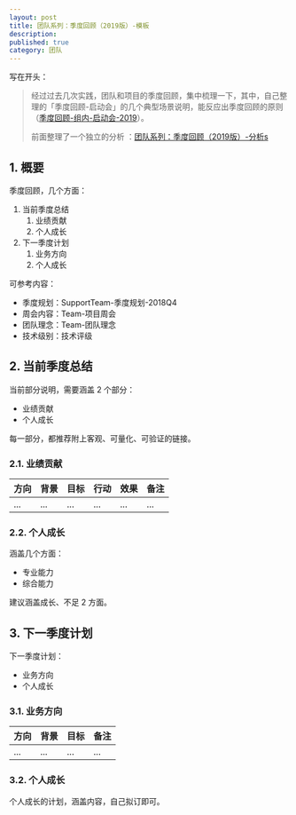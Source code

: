 ```yaml
---
layout: post
title: 团队系列：季度回顾（2019版）-模板
description: 
published: true
category: 团队
---
```


写在开头：

> 经过过去几次实践，团队和项目的季度回顾，集中梳理一下，其中，自己整理的「季度回顾-启动会」的几个典型场景说明，能反应出季度回顾的原则（[季度回顾-组内-启动会-2019](/download/build-team-series/季度回顾-组内-启动会-2019.pdf)）。
> 
> 前面整理了一个独立的分析 ：[团队系列：季度回顾（2019版）-分析s](http://ningg.top/build-team-series-quarterly-work-review-2019-1-analysis)


## 1. 概要

季度回顾，几个方面：

1. 当前季度总结
	1. 业绩贡献
	1. 个人成长
1. 下一季度计划
	1. 业务方向
	1. 个人成长

可参考内容：

* 季度规划：SupportTeam-季度规划-2018Q4
* 周会内容：Team-项目周会
* 团队理念：Team-团队理念
* 技术级别：技术评级

## 2. 当前季度总结

当前部分说明，需要涵盖 2 个部分：

* 业绩贡献
* 个人成长

每一部分，都推荐附上客观、可量化、可验证的链接。

### 2.1. 业绩贡献

|方向|背景|目标|行动|效果|备注|
|:--|:--|:--|:--|:--|:--|
|...|...|...|...|...|...|

### 2.2. 个人成长

涵盖几个方面：

* 专业能力
* 综合能力

建议涵盖成长、不足 2 方面。

## 3. 下一季度计划

下一季度计划：

* 业务方向
* 个人成长

### 3.1. 业务方向

|方向|背景|目标|备注|
|:--|:--|:--|:--|
|...|...|...|...|

### 3.2. 个人成长

个人成长的计划，涵盖内容，自己拟订即可。















